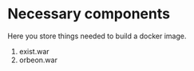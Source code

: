 
# Necessary components

Here you store things needed to build a docker image.

1. exist.war
2. orbeon.war

